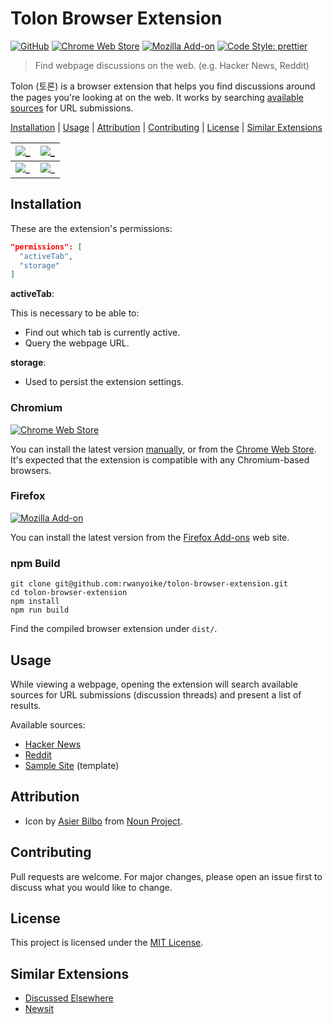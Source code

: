 # Tolon Browser Extension

[![GitHub](https://img.shields.io/github/license/rwanyoike/tolon-browser-extension)](LICENSE)
[![Chrome Web Store](https://img.shields.io/chrome-web-store/v/mohaijbbfgjjjjbhffgaifcnookdihmk)](https://chrome.google.com/webstore/detail/tolon/mohaijbbfgjjjjbhffgaifcnookdihmk)
[![Mozilla Add-on](https://img.shields.io/amo/v/tolon)](https://addons.mozilla.org/en-US/firefox/addon/tolon/)
[![Code Style: prettier](https://img.shields.io/badge/code_style-prettier-ff69b4.svg)](https://github.com/prettier/prettier)

> Find webpage discussions on the web. (e.g. Hacker News, Reddit)

Tolon (토론) is a browser extension that helps you find discussions around the pages you're looking at on the web. It works by searching [available sources](#usage) for URL submissions.

[Installation](#installation) | [Usage](#usage) | [Attribution](#attribution) | [Contributing](#contributing) | [License](#license) | [Similar Extensions](#similar-extensions)

| ![_](https://i.imgur.com/syASQfx.png) | ![_](https://i.imgur.com/06lpJWv.png) |
| ------------------------------------- | ------------------------------------- |
| ![_](https://i.imgur.com/y0Z85pE.png) | ![_](https://i.imgur.com/vNioIDh.png) |

## Installation

These are the extension's permissions:

```json
"permissions": [
  "activeTab",
  "storage"
]
```

**activeTab**:

This is necessary to be able to:

- Find out which tab is currently active.
- Query the webpage URL.

**storage**:

- Used to persist the extension settings.

### Chromium

[![Chrome Web Store](https://img.shields.io/chrome-web-store/v/mohaijbbfgjjjjbhffgaifcnookdihmk)](https://chrome.google.com/webstore/detail/tolon/mohaijbbfgjjjjbhffgaifcnookdihmk)

You can install the latest version [manually](https://github.com/rwanyoike/tolon/releases), or from the [Chrome Web Store](https://chrome.google.com/webstore/detail/tolon/mohaijbbfgjjjjbhffgaifcnookdihmk). It's expected that the extension is compatible with any Chromium-based browsers.

### Firefox

[![Mozilla Add-on](https://img.shields.io/amo/v/tolon)](https://addons.mozilla.org/en-US/firefox/addon/tolon/)

You can install the latest version from the [Firefox Add-ons](https://addons.mozilla.org/en-US/firefox/addon/tolon/) web site.

### npm Build

```shell
git clone git@github.com:rwanyoike/tolon-browser-extension.git
cd tolon-browser-extension
npm install
npm run build
```

Find the compiled browser extension under `dist/`.

## Usage

While viewing a webpage, opening the extension will search available sources for URL submissions (discussion threads) and present a list of results.

Available sources:

- [Hacker News](https://news.ycombinator.com/)
- [Reddit](https://www.reddit.com/)
- [Sample Site](src/sources/sample-site/index.ts) (template)

## Attribution

- Icon by [Asier Bilbo](https://thenounproject.com/asierbilbo) from [Noun Project](https://thenounproject.com).

## Contributing

Pull requests are welcome. For major changes, please open an issue first to discuss what you would like to change.

## License

This project is licensed under the [MIT License](./LICENSE).

## Similar Extensions

- [Discussed Elsewhere](https://github.com/jsuar/discussed-elsewhere)
- [Newsit](https://github.com/benwinding/newsit)
